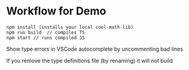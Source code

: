 # Workflow for Demo

```
npm install (installs your local cool-math-lib)
npm run build  // compiles TS
npm start // runs compiled JS
```


Show type errors in VSCode autocomplete by uncommenting bad lines

If you remove the type definitions file (by renaming) it will not build

